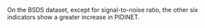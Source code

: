 On the BSDS dataset, except for signal-to-noise ratio, the other six indicators show a greater increase in PIDINET.
